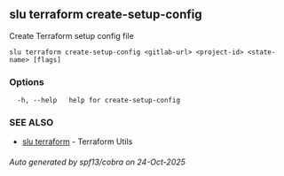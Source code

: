 ## slu terraform create-setup-config

Create Terraform setup config file

```
slu terraform create-setup-config <gitlab-url> <project-id> <state-name> [flags]
```

### Options

```
  -h, --help   help for create-setup-config
```

### SEE ALSO

* [slu terraform](slu_terraform.md)	 - Terraform Utils

###### Auto generated by spf13/cobra on 24-Oct-2025
